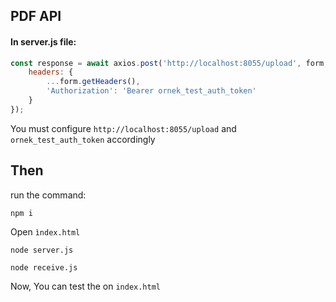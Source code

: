## PDF API

#### In server.js file:

```javascript
const response = await axios.post('http://localhost:8055/upload', form, {
    headers: {
        ...form.getHeaders(),
        'Authorization': 'Bearer ornek_test_auth_token' 
    }
});
```

You must configure ``http://localhost:8055/upload`` and ``ornek_test_auth_token`` accordingly

## Then 

run the command:  

```npm i```

Open ``ìndex.html``

```node server.js```

```node receive.js```

Now, You can test the on ``index.html`` 




